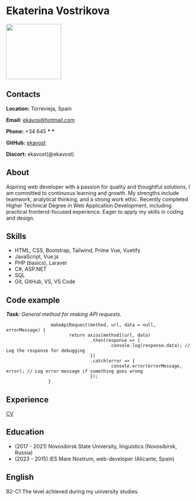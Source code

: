 # Ekaterina Vostrikova

<img src="./photo.jpg" width="150">

## Contacts

**Location:** Torrevieja, Spain

**Email:** ekavos@hotmail.com

**Phone:** +34 645 **\* \***

**GitHub:** [ekavost](https://github.com/ekavost)

**Discort:** ekavost(@ekavost)

## About

Aspiring web developer with a passion for quality and thoughtful solutions, I am committed to continuous learning and growth. My strengths include teamwork, analytical thinking, and a strong work ethic. Recently completed Higher Technical Degree in Web Application Development, including practical frontend-focused experience. Eager to apply my skills in coding and design.

## Skills

- HTML, CSS, Bootstrap, Tailwind, Prime Vue, Vuetify
- JavaScript, Vue.js
- PHP (basics), Laravel
- C#, ASP.NET
- SQL
- Git, GitHub, VS, VS Code

## Code example

**_Task:_**
_General method for making API requests._

```
				 makeApiRequest(method, url, data = null, errorMessage) {
						return axios[method](url, data)
								.then(response => {
										console.log(response.data); // Log the response for debugging
								})
								.catch(error => {
										console.error(errorMessage, error); // Log error message if something goes wrong
								});
				}
```

## Experience

[CV](https://ekavost.github.io/rsschool-cv/cv)

## Education

- (2017 - 2021) Novosibirsk State University, linguistics (Novosibirsk, Russia)
- (2023 - 2015) IES Mare Nostrum, web-developer (Alicante, Spain)

## English

B2-C1
The level achieved during my university studies.
